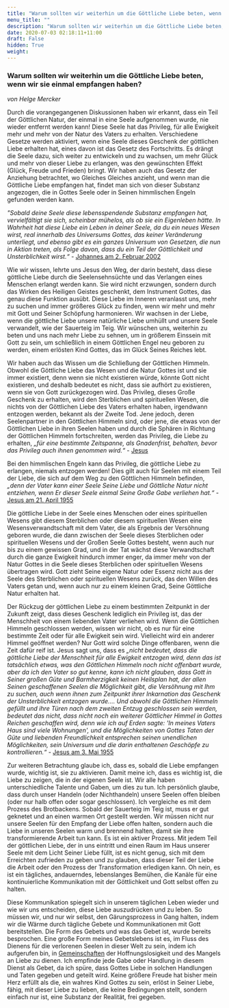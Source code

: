 ```yaml
---
title: "Warum sollten wir weiterhin um die Göttliche Liebe beten, wenn wir sie einmal empfangen haben?"
menu_title: ""
description: "Warum sollten wir weiterhin um die Göttliche Liebe beten, wenn wir sie einmal empfangen haben?"
date: 2020-07-03 02:18:11+11:00
draft: False
hidden: True
weight:
---
```

### Warum sollten wir weiterhin um die Göttliche Liebe beten, wenn wir sie einmal empfangen haben?

*von Helge Mercker*

Durch die vorangegangenen Diskussionen haben wir erkannt, dass ein Teil der Göttlichen Natur, der einmal in eine Seele aufgenommen wurde, nie wieder entfernt werden kann! Diese Seele hat das Privileg, für alle Ewigkeit mehr und mehr von der Natur des Vaters zu erhalten. Verschiedene Gesetze werden aktiviert, wenn eine Seele dieses Geschenk der göttlichen Liebe erhalten hat, eines davon ist das Gesetz des Fortschritts. Es drängt die Seele dazu, sich weiter zu entwickeln und zu wachsen, um mehr Glück und mehr von dieser Liebe zu erlangen, was den gewünschten Effekt (Glück, Freude und Frieden) bringt. Wir haben auch das Gesetz der Anziehung betrachtet, wo Gleiches Gleiches anzieht, und wenn man die Göttliche Liebe empfangen hat, findet man sich von dieser Substanz angezogen, die in Gottes Seele oder in Seinen himmlischen Engeln gefunden werden kann.

*"Sobald deine Seele diese lebensspendende Substanz empfangen hat, vervielfältigt sie sich, scheinbar mühelos, als ob sie ein Eigenleben hätte. In Wahrheit hat diese Liebe ein Leben in deiner Seele, da du ein neues Wesen wirst, real innerhalb des Universums Gottes, das keiner Veränderung unterliegt, und ebenso gibt es ein ganzes Universum von Gesetzen, die nun in Aktion treten, als Folge davon, dass du ein Teil der Göttlichkeit und Unsterblichkeit wirst.“* - [Johannes am 2. Februar 2002](/aktuelle-botschaften/aktuelle-botschaften-in-reihenfolge-des-datums/aktuelle-botschaften-2002/lade-dich-in-deine-seele-ein-ar-maria-johannes-2-februar-2002/)

Wie wir wissen, lehrte uns Jesus den Weg, der darin besteht, dass diese göttliche Liebe durch die Seelensehnsüchte und das Verlangen eines Menschen erlangt werden kann. Sie wird nicht erzwungen, sondern durch das Wirken des Heiligen Geistes geschenkt, dem Instrument Gottes, das genau diese Funktion ausübt. Diese Liebe im Inneren veranlasst uns, mehr zu suchen und immer größeres Glück zu finden, wenn wir mehr und mehr mit Gott und Seiner Schöpfung harmonieren. Wir wachsen in der Liebe, wenn die göttliche Liebe unsere natürliche Liebe umhüllt und unsere Seele verwandelt, wie der Sauerteig im Teig. Wir wünschen uns, weiterhin zu beten und uns nach mehr Liebe zu sehnen, um in größerem Einssein mit Gott zu sein, um schließlich in einem Göttlichen Engel neu geboren zu werden, einem erlösten Kind Gottes, das im Glück Seines Reiches lebt.

Wir haben auch das Wissen um die Schließung der Göttlichen Himmeln. Obwohl die Göttliche Liebe das Wesen und die Natur Gottes ist und sie immer existiert, denn wenn sie nicht existieren würde, könnte Gott nicht existieren, und deshalb bedeutet es nicht, dass sie aufhört zu existieren, wenn sie von Gott zurückgezogen wird. Das Privileg, dieses Große Geschenk zu erhalten, wird den Sterblichen und spirituellen Wesen, die nichts von der Göttlichen Liebe des Vaters erhalten haben, irgendwann entzogen werden, bekannt als der Zweite Tod. Jene jedoch, deren Seelenpartner in den Göttlichen Himmeln sind, oder jene, die etwas von der Göttlichen Liebe in ihren Seelen haben und durch die Sphären in Richtung der Göttlichen Himmeln fortschreiten, werden das Privileg, die Liebe zu erhalten, *„für eine bestimmte Zeitspanne, als Gnadenfrist, behalten, bevor das Privileg auch ihnen genommen wird.“* - [Jesus](/samuels-botschaften/erklaerungen-und-einsichten-in-das-neue-testament/offenbarung-3-was-passiert-wenn-gott-die-moeglichkeit-seine-liebe-zu-erwerben-erneut-widerruft-21-april-und-03-05-mai-1955/)

Bei den himmlischen Engeln kann das Privileg, die göttliche Liebe zu erlangen, niemals entzogen werden! Dies gilt auch für Seelen mit einem Teil der Liebe, die sich auf dem Weg zu den Göttlichen Himmeln befinden, *„denn der Vater kann einer Seele Seine Liebe und Göttliche Natur nicht entziehen, wenn Er dieser Seele einmal Seine Große Gabe verliehen hat.“* - [Jesus am 21. April 1955](/samuels-botschaften/erklaerungen-und-einsichten-in-das-neue-testament/offenbarung-3-was-passiert-wenn-gott-die-moeglichkeit-seine-liebe-zu-erwerben-erneut-widerruft-21-april-und-03-05-mai-1955/)

Die göttliche Liebe in der Seele eines Menschen oder eines spirituellen Wesens gibt diesem Sterblichen oder diesem spirituellen Wesen eine Wesensverwandtschaft mit dem Vater, die als Ergebnis der Versöhnung geboren wurde, die dann zwischen der Seele dieses Sterblichen oder spirituellen Wesens und der Großen Seele Gottes besteht, wenn auch nur bis zu einem gewissen Grad, und in der Tat wächst diese Verwandtschaft durch die ganze Ewigkeit hindurch immer enger, da immer mehr von der Natur Gottes in die Seele dieses Sterblichen oder spirituellen Wesens übertragen wird. Gott zieht Seine eigene Natur oder Essenz nicht aus der Seele des Sterblichen oder spirituellen Wesens zurück, das den Willen des Vaters getan und, wenn auch nur zu einem kleinen Grad, Seine Göttliche Natur erhalten hat.

Der Rückzug der göttlichen Liebe zu einem bestimmten Zeitpunkt in der Zukunft zeigt, dass dieses Geschenk lediglich ein Privileg ist, das der Menschheit von einem liebenden Vater verliehen wird. Wenn die Göttlichen Himmeln geschlossen werden, wissen wir nicht, ob es nur für eine bestimmte Zeit oder für alle Ewigkeit sein wird. Vielleicht wird ein anderer Himmel geöffnet werden? Nur Gott wird solche Dinge offenbaren, wenn die Zeit dafür reif ist. Jesus sagt uns, dass es *„nicht bedeutet, dass die göttliche Liebe der Menschheit für alle Ewigkeit entzogen wird, denn das ist tatsächlich etwas, was den Göttlichen Himmeln noch nicht offenbart wurde, aber da ich den Vater so gut kenne, kann ich nicht glauben, dass Gott in Seiner großen Güte und Barmherzigkeit keinen Heilsplan hat, der allen Seinen geschaffenen Seelen die Möglichkeit gibt, die Versöhnung mit Ihm zu suchen, auch wenn ihnen zum Zeitpunkt ihrer Inkarnation das Geschenk der Unsterblichkeit entzogen wurde.... Und obwohl die Göttlichen Himmeln gefüllt und ihre Türen nach dem zweiten Entzug geschlossen sein werden, bedeutet das nicht, dass nicht noch ein weiterer Göttlicher Himmel in Gottes Reichen geschaffen wird, denn wie ich auf Erden sagte: 'In meines Vaters Haus sind viele Wohnungen', und die Möglichkeiten von Gottes Taten der Güte und liebenden Freundlichkeit entsprechen seinen unendlichen Möglichkeiten, sein Universum und die darin enthaltenen Geschöpfe zu kontrollieren.“* - [Jesus am 3. Mai 1955](/samuels-botschaften/erklaerungen-und-einsichten-in-das-neue-testament/offenbarung-3-was-passiert-wenn-gott-die-moeglichkeit-seine-liebe-zu-erwerben-erneut-widerruft-21-april-und-03-05-mai-1955/)

Zur weiteren Betrachtung glaube ich, dass es, sobald die Liebe empfangen wurde, wichtig ist, sie zu aktivieren. Damit meine ich, dass es wichtig ist, die Liebe zu zeigen, die in der eigenen Seele ist. Wir alle haben unterschiedliche Talente und Gaben, um dies zu tun. Ich persönlich glaube, dass durch unser Handeln (oder Nichthandeln) unsere Seelen offen bleiben (oder nur halb offen oder sogar geschlossen). Ich vergleiche es mit dem Prozess des Brotbackens. Sobald der Sauerteig im Teig ist, muss er gut geknetet und an einen warmen Ort gestellt werden. Wir müssen nicht nur unsere Seelen für den Empfang der Liebe offen halten, sondern auch die Liebe in unseren Seelen warm und brennend halten, damit sie ihre transformierende Arbeit tun kann. Es ist ein aktiver Prozess. Mit jedem Teil der göttlichen Liebe, der in uns eintritt und einen Raum im Haus unserer Seele mit dem Licht Seiner Liebe füllt, ist es nicht genug, sich mit dem Erreichten zufrieden zu geben und zu glauben, dass dieser Teil der Liebe die Arbeit oder den Prozess der Transformation erledigen kann. Oh nein, es ist ein tägliches, andauerndes, lebenslanges Bemühen, die Kanäle für eine kontinuierliche Kommunikation mit der Göttlichkeit und Gott selbst offen zu halten.  

Diese Kommunikation spiegelt sich in unserem täglichen Leben wieder und wie wir uns entscheiden, diese Liebe auszudrücken und zu leben. So müssen wir, und nur wir selbst, den Gärungsprozess in Gang halten, indem wir die Wärme durch tägliche Gebete und Kommunikationen mit Gott bereitstellen. Die Form des Gebets und was das Gebet ist, wurde bereits besprochen. Eine große Form meines Gebetslebens ist es, im Fluss des Dienens für die verlorenen Seelen in dieser Welt zu sein, indem ich aufgerufen bin, in [Gemeinschaften](/spirituelle-themen/liebe-in-aktion/) der Hoffnungslosigkeit und des Mangels an Liebe zu dienen. Ich empfinde jede Gabe oder Handlung in diesem Dienst als Gebet, da ich spüre, dass Gottes Liebe in solchen Handlungen und Taten gegeben und geteilt wird. Keine größere Freude hat bisher mein Herz erfüllt als die, ein wahres Kind Gottes zu sein, erlöst in Seiner Liebe, fähig, mit dieser Liebe zu lieben, die keine Bedingungen stellt, sondern einfach nur ist, eine Substanz der Realität, frei gegeben.
